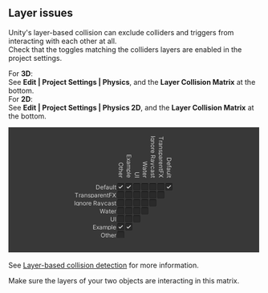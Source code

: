 ## Layer issues

Unity's layer-based collision can exclude colliders and triggers from interacting with each other at all.  
Check that the toggles matching the colliders layers are enabled in the project settings.  

For **3D**:  
See **Edit | Project Settings | Physics**, and the **Layer Collision Matrix** at the bottom.  
For **2D**:  
See **Edit | Project Settings | Physics 2D**, and the **Layer Collision Matrix** at the bottom.  

![Layer Collision Matrix](../Programming/Physics%20Messages/collision-layer-matrix.png)

See [Layer-based collision detection](https://docs.unity3d.com/Manual/LayerBasedCollision.html) for more information.  

Make sure the layers of your two objects are interacting in this matrix.